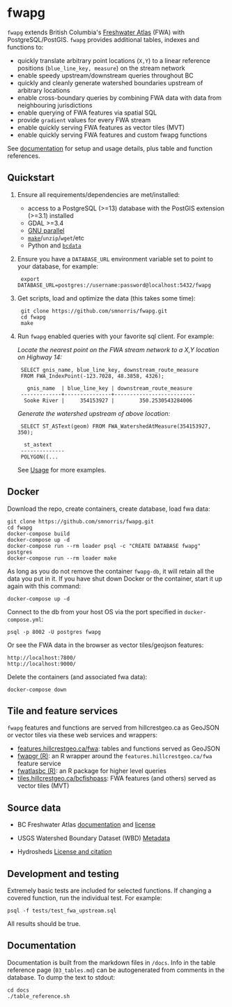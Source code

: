# fwapg

`fwapg` extends British Columbia's [Freshwater Atlas](https://www2.gov.bc.ca/gov/content/data/geographic-data-services/topographic-data/freshwater) (FWA) with PostgreSQL/PostGIS. `fwapg` provides additional tables, indexes and functions to:

- quickly translate arbitrary point locations (`X,Y`) to a linear reference positions (`blue_line_key, measure`) on the stream network
- enable speedy upstream/downstream queries throughout BC
- quickly and cleanly generate watershed boundaries upstream of arbitrary locations
- enable cross-boundary queries by combining FWA data with data from neighbouring jurisdictions
- enable querying of FWA features via spatial SQL
- provide `gradient` values for every FWA stream
- enable quickly serving FWA features as vector tiles (MVT)
- enable quickly serving FWA features and custom fwapg functions

See [documentation](https://smnorris.github.io/fwapg/) for setup and usage details, plus table and function references.


## Quickstart

1. Ensure all requirements/dependencies are met/installed:
    - access to a PostgreSQL (>=13) database with the PostGIS extension (>=3.1) installed
    - GDAL >=3.4
    - [GNU parallel](https://www.gnu.org/software/parallel/)
    - [`make`](https://www.gnu.org/software/make/)/`unzip`/`wget`/etc
    - Python and [`bcdata`](https://github.com/smnorris/bcdata)

2. Ensure you have a `DATABASE_URL` environment variable set to point to your database, for example:

        export DATABASE_URL=postgres://username:password@localhost:5432/fwapg

3. Get scripts, load and optimize the data (this takes some time):

        git clone https://github.com/smnorris/fwapg.git
        cd fwapg
        make

4. Run `fwapg` enabled queries with your favorite sql client. For example:

    *Locate the nearest point on the FWA stream network to a X,Y location on Highway 14:*

        SELECT gnis_name, blue_line_key, downstream_route_measure
        FROM FWA_IndexPoint(-123.7028, 48.3858, 4326);

          gnis_name  | blue_line_key | downstream_route_measure
        -------------+---------------+--------------------------
         Sooke River |     354153927 |        350.2530543284006

    *Generate the watershed upstream of above location:*

        SELECT ST_ASText(geom) FROM FWA_WatershedAtMeasure(354153927, 350);

         st_astext
        --------------
        POLYGON((...


    See [Usage](https://smnorris.github.io/fwapg/02_usage.html) for more examples.


## Docker

Download the repo, create containers, create database, load fwa data:

    git clone https://github.com/smnorris/fwapg.git
    cd fwapg
    docker-compose build
    docker-compose up -d
    docker-compose run --rm loader psql -c "CREATE DATABASE fwapg" postgres
    docker-compose run --rm loader make

As long as you do not remove the container `fwapg-db`, it will retain all the data you put in it.
If you have shut down Docker or the container, start it up again with this command:

    docker-compose up -d

Connect to the db from your host OS via the port specified in `docker-compose.yml`:

    psql -p 8002 -U postgres fwapg

Or see the FWA data in the browser as vector tiles/geojson features:

    http://localhost:7800/
    http://localhost:9000/

Delete the containers (and associated fwa data):

    docker-compose down


## Tile and feature services

`fwapg` features and functions are served from hillcrestgeo.ca as GeoJSON or vector tiles via these web services and wrappers:

- [features.hillcrestgeo.ca/fwa](https://features.hillcrestgeo.ca/fwa): tables and functions served as GeoJSON
- [fwapgr (R)](https://github.com/poissonconsulting/fwapgr): an R wrapper around the `features.hillcrestgeo.ca/fwa` feature service
- [fwatlasbc (R)](https://github.com/poissonconsulting/fwatlasbc): an R package for higher level queries
- [tiles.hillcrestgeo.ca/bcfishpass](https://tiles.hillcrestgeo.ca/bcfishpass): FWA features (and others) served as vector tiles (MVT)


## Source data

- BC Freshwater Atlas [documentation](https://www2.gov.bc.ca/gov/content/data/geographic-data-services/topographic-data/freshwater) and [license](https://www2.gov.bc.ca/gov/content/data/open-data/open-government-licence-bc)

- USGS Watershed Boundary Dataset (WBD) [Metadata](https://prd-tnm.s3.amazonaws.com/StagedProducts/Hydrography/WBD/National/GDB/WBD_National_GDB.xml)

- Hydrosheds [License and citation](https://www.hydrosheds.org/page/license)


## Development and testing

Extremely basic tests are included for selected functions.
If changing a covered function, run the individual test. For example:

    psql -f tests/test_fwa_upstream.sql

All results should be true.

## Documentation

Documentation is built from the markdown files in `/docs`.
Info in the table reference page (`03_tables.md`) can be autogenerated from comments in the database. To dump the text to stdout:
```
cd docs
./table_reference.sh 
```